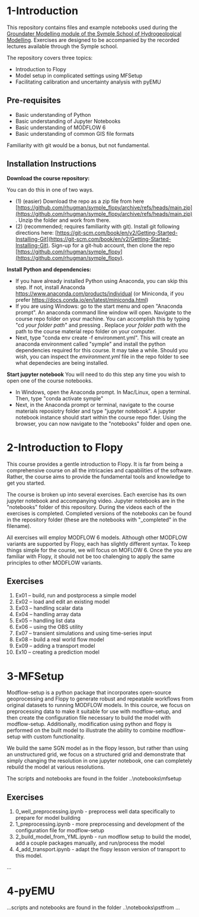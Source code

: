 # 1-Introduction

This repository contains files and example notebooks used during the [Groundater Modelling module of the Symple School of Hydrogeological Modelling](https://hydrosymple.com/en/programme/#module-3). Exercises are designed to be accompanied by the recorded lectures available through the Symple school. 

The repository covers three topics:
 - Introduction to Flopy
 - Model setup in complicated settings using MFSetup
 - Facilitating calibration and uncertainty analysis with pyEMU

## Pre-requisites
 - Basic understanding of Python 
 - Basic understanding of Jupyter Notebooks
 - Basic understanding of MODFLOW 6
 - Basic understanding of common GIS file formats

Familiarity with git would be a bonus, but not fundamental.

## Installation Instructions

**Download the course repository:**

You can do this in one of two ways. 
 - (1) (easier) Download the repo as a zip file from here [https://github.com/rhugman/symple_flopy/archive/refs/heads/main.zip](https://github.com/rhugman/symple_flopy/archive/refs/heads/main.zip). Unzip the folder and work from there.
 - (2) (recommended; requires familiarity with git). Install git following directions here: [https://git-scm.com/book/en/v2/Getting-Started-Installing-Git](https://git-scm.com/book/en/v2/Getting-Started-Installing-Git). Sign-up for a git-hub account, then clone the repo [https://github.com/rhugman/symple_flopy](https://github.com/rhugman/symple_flopy).

**Install Python and dependencies:**
 - If you have already installed Python using Anaconda, you can skip this step. If not, install Anaconda https://www.anaconda.com/products/individual (or Miniconda, if you prefer https://docs.conda.io/en/latest/miniconda.html)
 - If you are using Windows: go to the start menu and open "Anaconda prompt". An anaconda command lline window will open. Navigate to the course repo folder on your machine. You can accomplish this by typing "cd *your folder path*" and pressing <enter>. Replace *your folder path* with the  path to the course material repo folder on your computer.
 - Next, type "conda env create -f environment.yml". This will create an anaconda environment called "symple" and install the python dependencies required for this course. It may take a while. Should you wish, you can inspect the *environment.yml* file in the repo folder to see what dependecies are being installed.

**Start jupyter notebook**
You will need to do this step any time you wish to open one of the course notebooks.
 - In Windows, open the Anaconda prompt. In Mac/Linux, open a terminal. Then, type "conda activate symple"
 - Next, in the Anaconda prompt or terminal, navigate to the course materials reposiotry folder and type "jupyter notebook". A jupyter notebook instance should start within the course repo flder. Using the browser, you can now navigate to the "notebooks" folder and open one.
 
 
# 2-Introduction to Flopy

This course provides a gentle introduction to Flopy. It is far from being a comprehensive course on all the intricacies and capabilities of the software. Rather, 
the course aims to provide the fundamental tools and knowledge to get you started. 

The course is broken up into several exercises. Each exercise has its own jupyter notebook and accompanying video. Jupyter notebooks are in the "notebooks" folder of this repository. During the videos each of the exercises is completed. Completed versions of the notebooks can be found in the repository folder (these are the notebooks with "_completed" in the filename). 
 
All exercises will employ MODFLOW 6 models. Although other MODFLOW variants are supported by Flopy, each has slightly different syntax. 
To keep things simple for the course, we will focus on MOFLOW 6. Once the you are familiar with Flopy, it should not be too chalenging to apply the same principles to other MODFLOW variants.

## Exercises
1)	Ex01 – build, run and postprocess a simple model
2)	Ex02 – load and edit an existing model
3)	Ex03 – handling scalar data
4)	Ex04 – handling array data
5)	Ex05 – handling list data
6)	Ex06 – using the OBS utility
7)	Ex07 – transient simulations and using time-series input
8)	Ex08 – build a real world flow model
9)	Ex09 – adding a transport model
10)	Ex10 – creating a prediction model
 
# 3-MFSetup
Modflow-setup is a python package that incorporates open-source geoprocessing and Flopy to generate robust and repeatable workflows from original datasets to running MODFLOW models. In this cource, we focus on preprocessing data to make it suitable for use with modflow-setup, and then create the configuration file necessary to build the model with modflow-setup. Additionally, modification using python and flopy is performed on the built model to illustrate the ability to combine modflow-setup with custom functionality.

We build the same SGN model as in the flopy lesson, but rather than using an unstructured grid, we focus on a structured grid and demonstrate that simply changing the resolution in one jupyter notebook, one can completely rebuild the model at various resolutions.

The scripts and notebooks are found in the folder ..\notebooks\mfsetup
## Exercises
1) 0_well_preprocessing.ipynb - preprocess well data specifically to prepare for model building
2) 1_preprocessing.ipynb - more preprocessing and development of the configuration file for modflow-setup
3) 2_build_model_from_YML.ipynb -  run modflow setup to build the model, add a couple packages manually, and run/process the model
4) 4_add_transport.ipynb - adapt the flopy lesson version of transport to this model.

 ...
 
# 4-pyEMU
 ...scripts and notebooks are found in the folder ..\notebooks\pstfrom
 ...
